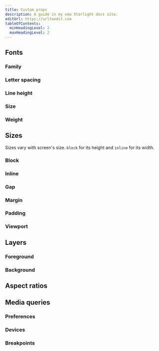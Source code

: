 ```yaml
---
title: Custom props
description: A guide in my new Starlight docs site.
editUrl: https://urltoedit.com
tableOfContents:
  minHeadingLevel: 2
  maxHeadingLevel: 2
---
```


## Fonts

### Family

### Letter spacing

### Line height

### Size

### Weight

## Sizes

Sizes vary with screen's size. `block` for its height and `inline` for its width.

### Block

### Inline

### Gap

### Margin

### Padding

### Viewport

## Layers

### Foreground

### Background

## Aspect ratios

## Media queries

### Preferences

### Devices

### Breakpoints

